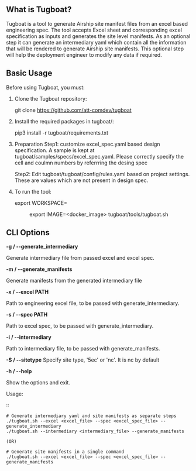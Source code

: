 
What is Tugboat?
----------------

Tugboat is a tool to generate Airship site manifest files from an excel
based engineering spec. The tool accepts Excel sheet and corresponding
excel specification as inputs and generates the site level manifests. As
an optional step it can generate an intermediary yaml which contain all
the information that will be rendered to generate Airship site manifests.
This optional step will help the deployment engineer to modify any data
if required.

Basic Usage
-----------

Before using Tugboat, you must:

1. Clone the Tugboat repository:

     git clone https://github.com/att-comdev/tugboat

2. Install the required packages in tugboat/:

     pip3 install -r tugboat/requirements.txt
3. Preparation 
   Step1:
   customize excel_spec.yaml based design specification.
   A sample is kept at tugboat/samples/specs/excel_spec.yaml.
   Please correctly specify the cell and coulmn numbers by referrring the desing spec

   Step2:
   Edit tugboat/tugboat/config/rules.yaml based on project settings.
   These are values which are not present in design spec.

4. To run the tool:

    export WORKSPACE=<dir where excelspecs are placed>
    export IMAGE=<docker_image>
    tugboat/tools/tugboat.sh <command> <options>

CLI Options
-----------


**-g / --generate_intermediary**

Generate intermediary file from passed excel and excel spec.

**-m / --generate_manifests**

Generate manifests from the generated intermediary file

**-x / --excel PATH**

Path to engineering excel file, to be passed with generate_intermediary.

**-s / --spec PATH**

Path to excel spec, to be passed with generate_intermediary.

**-i / --intermediary**

Path to intermediary file, to be passed with generate_manifests.

**-S / --sitetype**
Specify site type, '5ec' or 'nc'. It is nc by default

**-h / --help**

Show the options and exit.

Usage:

::

    # Generate intermediary yaml and site manifests as separate steps
    ./tugboat.sh --excel <excel_file> --spec <excel_spec_file> --generate_intermediary
    ./tugboat.sh --intermediary <intermediary_file> --generate_manifests

    (OR)

    # Generate site manifests in a single command
    ./tugboat.sh --excel <excel_file> --spec <excel_spec_file> --generate_manifests

